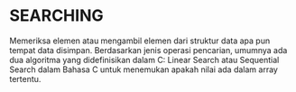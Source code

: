 # SEARCHING
Memeriksa elemen atau mengambil elemen dari struktur data apa pun tempat data disimpan. 
Berdasarkan jenis operasi pencarian, umumnya ada dua algoritma yang didefinisikan dalam C: Linear Search atau Sequential Search dalam Bahasa C untuk menemukan apakah nilai ada dalam array tertentu.
